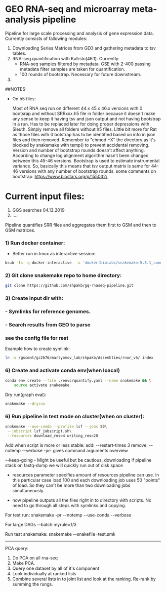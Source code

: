 # GEO RNA-seq and microarray meta-analysis pipeline

Pipeline for large scale processing and analysis of gene expression data. Currently consists of fallowing modules:
1) Downloading Series Matrices from GEO and gathering metadata to tsv tables. 
2) RNA-seq quantification with Kallisto(46.1). Currently:
    - RNA-seq samples filtered by metadata. GSE with 2-400 passing metadata filter samples are taken for quantification.
    - 100 rounds of bootstrap. Necessary for future downstream. 
3) 


##NOTES:
 - On h5 files: 
 
    Most of RNA seq run on different 44.x 45.x 46.x versions with 0 bootsrap and
without SRRxxx.h5 file in folder because it doesn't make any sense to keep it having tsv and json output and not having
bootstrap in a run. Has to be replaced later for doing proper depressions with Sleuth. Simply remove all folders 
without h5 files. Little bit more for Rat as those files with 0 botstrap has to be identified based on info in json
files and then removed. Remember to "chmod +X" the directory as it's blocked by snakemake with temp() to prevent 
accidental removing. 
Version and number of bootstrap rounds doesn't affect anything. According to change log alignment algorithm hasn't 
been changed between this 45-46 versions. Bootstrap is used to estimate instrumental variance. So, basically 
this means that tsv output matrix is same for 44-46 versions with any number of bootstrap rounds. 
some comments on bootstrap: https://www.biostars.org/p/155032/

# Current input files:
1) GGS searches 04.12.2019
2) ....

Pipeline quantifies SRR files and aggregates them first to GSM and then to GSM matrices.

### 1) Run docker container:
- Better run in tmux as interactive session:
```bash
bsub -Is -q docker-interactive  -a 'docker(biolabs/snakemake:5.8.1_conda4.7.12)' /bin/bash
```
### 2) Git clone snakemake repo to home directory:
```bash
git clone https://github.com/shpakb/gq-rnaseq-pipeline.git
```

### 3) Create input dir with:
### - Symlinks for reference genomes.
### - Search results from GEO to parse 
### see the config file for rest 

Example how to create symlink:
```bash
ln -s /gscmnt/gc2676/martyomov_lab/shpakb/Assemblies/rnor_v6/ index 
```

### 6) Create and activate conda env(when loacal) 
```bash 
conda env create --file ./envs/quantify.yaml --name snakemake && \
    source activate snakemake
```

Dry run(graph eval):
```bash
snakemake --dryrun
```

### 6) Run pipeline in test mode on cluster(when on cluster): 
```bash
snakemake --use-conda --profile lsf --jobs 50\
 --jobscript lsf_jobscript.sh\
 --resources download_res=4 writing_res=20
```

Add when script is more or less stable:
add: --restart-times 3 
remove: --notemp 
--verbose
 -pr- gives command arguments overview

 --keep-going - Might be useful but be cautious, downloading if pipeline stack on fastq-dump we will quickly run out of 
 disk space 

- resources parameter specifies amount of resources pipeline can use. In this particular case load 100 and 
each downloading job uses 50 "points" of load. So they can't be more than two downloading jobs simultaneously. 

- now pipeline outputs all the files right in to directory with scripts. No need to go through all steps with symlinks 
and copying. 

For test run:
snakemake -pr --notemp --use-conda --verbose

For large DAGs 
--batch myrule=1/3 

Run test snakemake:
snakemake --snakefile=test.smk

-----------------------------
PCA query: 
1) Do PCA on all rna-seq
2) Make PCA.
3) Query one dataset by all of it's component
4) Look individually at ranked lists
5) Combine several lists in to joint list and look at the ranking. Re-rank by summing the rungs.

  
